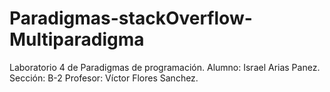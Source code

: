 # Paradigmas-stackOverflow-Multiparadigma
Laboratorio 4 de Paradigmas de programación.  Alumno: Israel Arias Panez. Sección: B-2 Profesor: Víctor Flores Sanchez.
